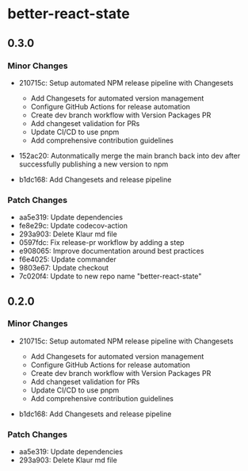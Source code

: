 # better-react-state

## 0.3.0

### Minor Changes

- 210715c: Setup automated NPM release pipeline with Changesets
  - Add Changesets for automated version management
  - Configure GitHub Actions for release automation
  - Create dev branch workflow with Version Packages PR
  - Add changeset validation for PRs
  - Update CI/CD to use pnpm
  - Add comprehensive contribution guidelines

- 152ac20: Autonmatically merge the main branch back into dev after successfully publishing a new version to npm
- b1dc168: Add Changesets and release pipeline

### Patch Changes

- aa5e319: Update dependencies
- fe8e29c: Update codecov-action
- 293a903: Delete Klaur md file
- 0597fdc: Fix release-pr workflow by adding a step
- e908065: Improve documentation around best practices
- f6e4025: Update commander
- 9803e67: Update checkout
- 7c020f4: Update to new repo name "better-react-state"

## 0.2.0

### Minor Changes

- 210715c: Setup automated NPM release pipeline with Changesets
  - Add Changesets for automated version management
  - Configure GitHub Actions for release automation
  - Create dev branch workflow with Version Packages PR
  - Add changeset validation for PRs
  - Update CI/CD to use pnpm
  - Add comprehensive contribution guidelines

- b1dc168: Add Changesets and release pipeline

### Patch Changes

- aa5e319: Update dependencies
- 293a903: Delete Klaur md file
